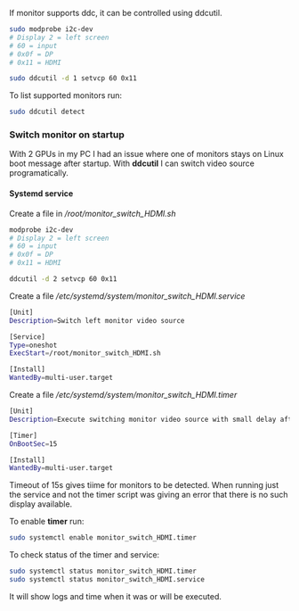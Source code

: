 If monitor supports ddc, it can be controlled using ddcutil. 

```sh
sudo modprobe i2c-dev
# Display 2 = left screen
# 60 = input
# 0x0f = DP
# 0x11 = HDMI

sudo ddcutil -d 1 setvcp 60 0x11
```

To list supported monitors run:

```sh
sudo ddcutil detect
```

### Switch monitor on startup

With 2 GPUs in my PC I had an issue where one of monitors stays on Linux boot message after startup. With **ddcutil** I can switch video source programatically.

#### Systemd service

Create a file in */root/monitor_switch_HDMI.sh*
```sh
modprobe i2c-dev
# Display 2 = left screen
# 60 = input
# 0x0f = DP
# 0x11 = HDMI

ddcutil -d 2 setvcp 60 0x11
```

Create a file */etc/systemd/system/monitor_switch_HDMI.service*
```sh
[Unit]
Description=Switch left monitor video source

[Service]
Type=oneshot
ExecStart=/root/monitor_switch_HDMI.sh

[Install]
WantedBy=multi-user.target
```

Create a file */etc/systemd/system/monitor_switch_HDMI.timer*
```sh
[Unit]
Description=Execute switching monitor video source with small delay after boot

[Timer]
OnBootSec=15

[Install]
WantedBy=multi-user.target
```
Timeout of 15s gives tiime for monitors to be detected. When running just the service and not the timer script was giving an error that there is no such display available.

To enable **timer** run:
```sh
sudo systemctl enable monitor_switch_HDMI.timer
```

To check status of the timer and service:
```sh
sudo systemctl status monitor_switch_HDMI.timer
sudo systemctl status monitor_switch_HDMI.service
```
It will show logs and time when it was or will be executed.